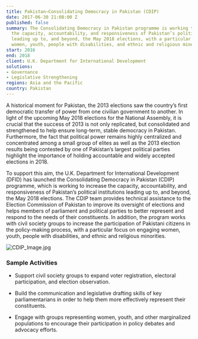 ```yaml
---
title: Pakistan—Consolidating Democracy in Pakistan (CDIP)
date: 2017-06-30 21:08:00 Z
published: false
summary: The Consolidating Democracy in Pakistan programme is working to increase
  the capacity, accountability, and responsiveness of Pakistan’s political institutions
  leading up to, and beyond, the May 2018 elections, with a particular focus on engaging
  women, youth, people with disabilities, and ethnic and religious minorities.
start: 2016
end: 2018
client: U.K. Department for International Development
solutions:
- Governance
- Legislative Strengthening
regions: Asia and the Pacific
country: Pakistan
---
```


A historical moment for Pakistan, the 2013 elections saw the country’s first democratic transfer of power from one civilian government to another. In light of the upcoming May 2018 elections for the National Assembly, it is crucial that the success of 2013 is not only replicated, but consolidated and strengthened to help ensure long-term, stable democracy in Pakistan. Furthermore, the fact that political power remains highly centralized and concentrated among a small group of elites as well as the 2013 election results being contested by one of Pakistan’s largest political parties highlight the importance of holding accountable and widely accepted elections in 2018.

To support this aim, the U.K. Department for International Development (DFID) has launched the Consolidating Democracy in Pakistan (CDIP) programme, which is working to increase the capacity, accountability, and responsiveness of Pakistan’s political institutions leading up to, and beyond, the May 2018 elections. The CDIP team provides technical assistance to the Election Commission of Pakistan to improve its oversight of elections and helps members of parliament and political parties to better represent and respond to the needs of their constituents. In addition, the program works with civil society groups to increase the participation of Pakistani citizens in the policy-making process, with a particular focus on engaging women, youth, people with disabilities, and ethnic and religious minorities.

![CDIP_Image.jpg](/uploads/CDIP_Image.jpg)

### Sample Activities

* Support civil society groups to expand voter registration, electoral participation, and election observation.

* Build the communication and legislative drafting skills of key parliamentarians in order to help them more effectively represent their constituents.

* Engage with groups representing women, youth, and other marginalized populations to encourage their participation in policy debates and advocacy efforts.